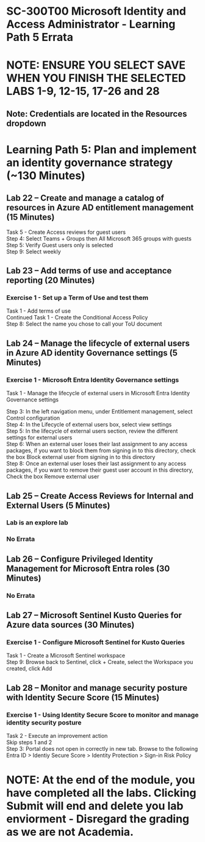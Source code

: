 # SC-300T00 Microsoft Identity and Access Administrator - Learning Path 5 Errata

# NOTE: ENSURE YOU SELECT SAVE WHEN YOU FINISH THE SELECTED LABS 1-9, 12-15, 17-26 and 28

## Note: Credentials are located in the Resources dropdown

# Learning Path 5: Plan and implement an identity governance strategy (~130 Minutes)

## Lab 22 – Create and manage a catalog of resources in Azure AD entitlement management (15 Minutes)

Task 5 - Create Access reviews for guest users <br>
Step 4: Select Teams + Groups then All Microsoft 365 groups with guests <br>
Step 5: Verify Guest users only is selected <br>
Step 9: Select weekly <br>

## Lab 23 – Add terms of use and acceptance reporting (20 Minutes)

### Exercise 1 - Set up a Term of Use and test them

Task 1 - Add terms of use<br>
Continued Task 1 - Create the Conditional Access Policy <br>
Step 8: Select the name you chose to call your ToU document <br>

## Lab 24 – Manage the lifecycle of external users in Azure AD identity Governance settings (5 Minutes)

### Exercise 1 - Microsoft Entra Identity Governance settings

Task 1 - Manage the lifecycle of external users in Microsoft Entra Identity Governance settings <br>

Step 3: In the left navigation menu, under Entitlement management, select Control configuration <br>
Step 4: In the Lifecycle of external users box, select view settings <br>
Step 5: In the lifecycle of external users section, review the different settings for external users <br>
Step 6: When an external user loses their last assignment to any access packages, if you want to block them from signing in to this directory, check the box Block external user from signing in to this directory <br>
Step 8: Once an external user loses their last assignment to any access packages, if you want to remove their guest user account in this directory, Check the box Remove external user <br>

## Lab 25 – Create Access Reviews for Internal and External Users (5 Minutes)

### Lab is an explore lab

### No Errata

## Lab 26 – Configure Privileged Identity Management for Microsoft Entra roles (30 Minutes)

### No Errata

## Lab 27 – Microsoft Sentinel Kusto Queries for Azure data sources (30 Minutes)

### Exercise 1 - Configure Microsoft Sentinel for Kusto Queries

Task 1 - Create a Microsoft Sentinel workspace<br>
Step 9: Browse back to Sentinel, click + Create, select the Workspace you created, click Add <br>

## Lab 28 – Monitor and manage security posture with Identity Secure Score (15 Minutes)

### Exercise 1 - Using Identity Secure Score to monitor and manage identity security posture

Task 2 - Execute an improvement action<br>
Skip steps 1 and 2 <BR>
Step 3: Portal does not open in correctly in new tab.  Browse to the following Entra ID > Identiy Secure Score > Identity Protection > Sign-in Risk Policy<br>

# NOTE:  At the end of the module, you have completed all the labs. Clicking Submit will end and delete you lab enviorment - Disregard the grading as we are not Academia.
